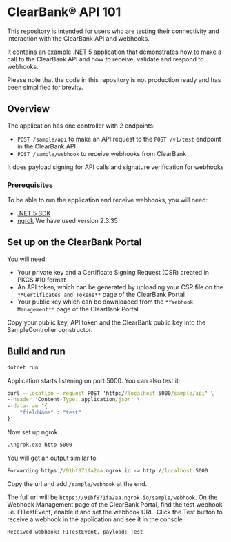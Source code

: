 # ClearBank® API 101

This repository is intended for users who are testing their connectivity and interaction with the ClearBank API and webhooks.

It contains an example .NET 5 application that demonstrates how to make a call to the ClearBank API and how to receive, validate and respond to webhooks.

Please note that the code in this repository is not production ready and has been simplified for brevity.

## Overview

The application has one controller with 2 endpoints:

- `POST /sample/api` to make an API request to the `POST /v1/test` endpoint in the ClearBank API
- `POST /sample/webhook` to receive webhooks from ClearBank

It does payload signing for API calls and signature verification for webhooks

### Prerequisites

To be able to run the application and receive webhooks, you will need:

- [.NET 5 SDK](https://dotnet.microsoft.com/download/dotnet/5.0)
- [ngrok](https://ngrok.com/) We have used version 2.3.35

## Set up on the ClearBank Portal

You will need:

- Your private key and a Certificate Signing Request (CSR) created in PKCS #10 format
- An API token, which can be generated by uploading your CSR file on the `**Certificates and Tokens**` page of the ClearBank Portal
- Your public key which can be downloaded from the `**Webhook Management**` page of the ClearBank Portal

Copy your public key, API token and the ClearBank public key into the SampleController constructor.

## Build and run

```cmd
dotnet run
```

Application starts listening on port 5000.
You can also test it:

```cmd
curl --location --request POST 'http://localhost:5000/sample/api' \
--header 'Content-Type: application/json' \
--data-raw '{
    "fieldName" : "test"
}'
```

Now set up ngrok

```cmd
.\ngrok.exe http 5000
```

You will get an output similar to

```cmd
Forwarding https://91bf871fa2aa.ngrok.io -> http://localhost:5000 
```

Copy the url and add `/sample/webhook` at the end.

The full url will be `https://91bf871fa2aa.ngrok.io/sample/webhook`.
On the Webhook Management page of the ClearBank Portal, find the test webhook i.e. FITestEvent, enable it and set the webhook URL.
Click the Test button to receive a webhook in the application and see it in the console:

```cmd
Received webhook: FITestEvent, payload: Test
```
